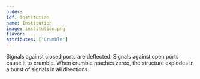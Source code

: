 ```yaml
---
order:
idf: institution
name: Institution
image: institution.png
flavor: ...
attributes: ['Crumble']
---
```

Signals against closed ports are deflected. Signals against open ports cause it to crumble. When crumble reaches zereo, the structure explodes in a burst of signals in all directions.